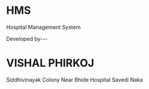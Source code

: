# HMS
Hospital Management System


Developed by---
# VISHAL PHIRKOJ
Siddhivinayak Colony
Near Bhide Hospital 
Savedi Naka
